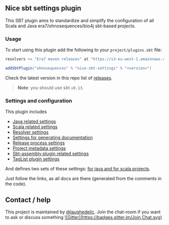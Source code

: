 ## Nice sbt settings plugin

This SBT plugin aims to standardize and simplify the configuration of all Scala and Java era7/ohnosequences/bio4j sbt-based projects.

### Usage

To start using this plugin add the following to your `project/plugins.sbt` file:

```scala
resolvers += "Era7 maven releases" at "https://s3-eu-west-1.amazonaws.com/releases.era7.com"

addSbtPlugin("ohnosequences" % "nice-sbt-settings" % "<version>")
```

Check the latest version in this repo list of [releases](https://github.com/ohnosequences/nice-sbt-settings/releases).

> **Note**: you should use sbt `v0.13`.


### Settings and configuration

This plugin includes

* [Java related settings][JavaSettings]
* [Scala related settings][ScalaSettings]
* [Resolver settings][ResolverSettings]
* [Settings for generating documentation][DocumentationSettings]
* [Release process settings][ReleaseSettings]
* [Project metadata settings][MetadataSettings]
* [Sbt-assembly plugin related settings][AssemblySettings]
* [TagList plugin settings][TagListSettings]

And defines two sets of these settings: [for java and for scala projects][NiceProjectConfigs].

Just follow the links, as all docs are there (generated from the comments in the code).

## Contact / help

This project is maintained by [@laughedelic](https://github.com/laughedelic). Join the chat-room if you want to ask or discuss something
[![Gitter](https://badges.gitter.im/Join Chat.svg)](https://gitter.im/ohnosequences/nice-sbt-settings?utm_source=badge&utm_medium=badge&utm_campaign=pr-badge)


[JavaSettings]: docs/src/main/scala/JavaSettings.scala.md
[ScalaSettings]: docs/src/main/scala/ScalaSettings.scala.md
[ResolverSettings]: docs/src/main/scala/ResolverSettings.scala.md
[DocumentationSettings]: docs/src/main/scala/DocumentationSettings.scala.md
[ReleaseSettings]: docs/src/main/scala/ReleaseSettings.scala.md
[MetadataSettings]: docs/src/main/scala/MetadataSettings.scala.md
[AssemblySettings]: docs/src/main/scala/AssemblySettings.scala.md
[TagListSettings]: docs/src/main/scala/TagListSettings.scala.md
[NiceProjectConfigs]: docs/src/main/scala/NiceProjectConfigs.scala.md
